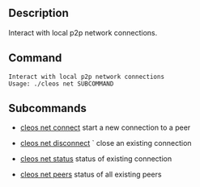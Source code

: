 ## Description
Interact with local p2p network connections.

## Command

```shell
Interact with local p2p network connections
Usage: ./cleos net SUBCOMMAND
```

## Subcommands
 
 - [cleos net connect](connect) start a new connection to a peer

 - [cleos net disconnect](disconnect) ` close an existing connection
  
 - [cleos net status](status) status of existing connection
  
 - [cleos net peers](peers) status of all existing peers